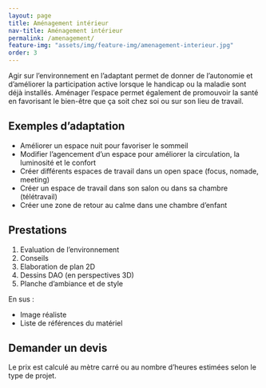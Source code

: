 ```yaml
---
layout: page
title: Aménagement intérieur
nav-title: Aménagement intérieur
permalink: /amenagement/
feature-img: "assets/img/feature-img/amenagement-interieur.jpg"
order: 3
---
```


Agir sur l’environnement en l’adaptant permet de donner de l’autonomie et d’améliorer la participation active lorsque le handicap ou la maladie sont déjà installés. 
Aménager l’espace permet également de promouvoir la santé en favorisant le bien-être que ça soit chez soi ou sur son lieu de travail.

## Exemples d’adaptation

- Améliorer un espace nuit pour favoriser le sommeil 
- Modifier l’agencement d’un espace pour améliorer la circulation, la luminosité et le confort
- Créer différents espaces de travail dans un open space (focus, nomade, meeting) 
- Créer un espace de travail dans son salon ou dans sa chambre (télétravail)
- Créer une zone de retour au calme dans une chambre d’enfant 

## Prestations

1. Evaluation de l’environnement
2. Conseils 
3. Elaboration de plan 2D
4. Dessins DAO (en perspectives 3D)
5. Planche d’ambiance et de style

En sus :
- Image réaliste
- Liste de références du matériel

## Demander un devis 

Le prix est calculé au mètre carré ou au nombre d’heures estimées selon le type de projet.

